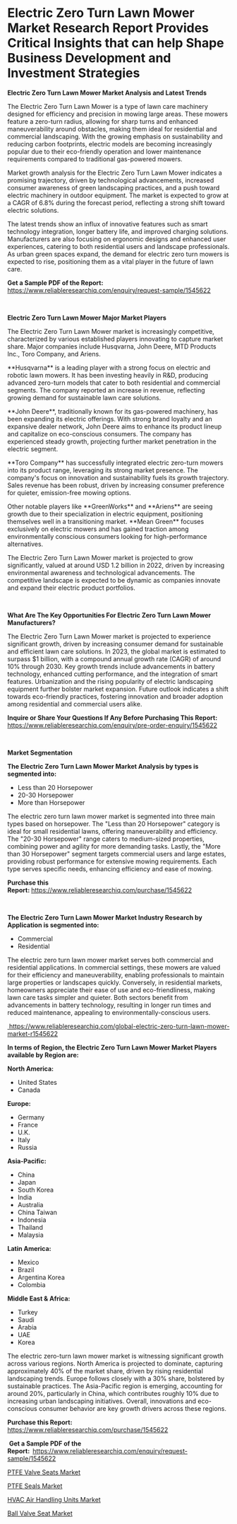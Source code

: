 <p><h1>Electric Zero Turn Lawn Mower Market Research Report Provides Critical Insights that can help Shape Business Development and Investment Strategies</h1></p><p><strong>Electric Zero Turn Lawn Mower Market Analysis and Latest Trends</strong></p>
<p><p>The Electric Zero Turn Lawn Mower is a type of lawn care machinery designed for efficiency and precision in mowing large areas. These mowers feature a zero-turn radius, allowing for sharp turns and enhanced maneuverability around obstacles, making them ideal for residential and commercial landscaping. With the growing emphasis on sustainability and reducing carbon footprints, electric models are becoming increasingly popular due to their eco-friendly operation and lower maintenance requirements compared to traditional gas-powered mowers.</p><p>Market growth analysis for the Electric Zero Turn Lawn Mower indicates a promising trajectory, driven by technological advancements, increased consumer awareness of green landscaping practices, and a push toward electric machinery in outdoor equipment. The market is expected to grow at a CAGR of 6.8% during the forecast period, reflecting a strong shift toward electric solutions. </p><p>The latest trends show an influx of innovative features such as smart technology integration, longer battery life, and improved charging solutions. Manufacturers are also focusing on ergonomic designs and enhanced user experiences, catering to both residential users and landscape professionals. As urban green spaces expand, the demand for electric zero turn mowers is expected to rise, positioning them as a vital player in the future of lawn care.</p></p>
<p><strong>Get a Sample PDF of the Report:&nbsp;</strong> <a href="https://www.reliableresearchiq.com/enquiry/request-sample/1545622?utm_campaign=1087&utm_medium=2&utm_source=Github&utm_content=ia&utm_term=17022025&utm_id=electric-zero-turn-lawn-mower">https://www.reliableresearchiq.com/enquiry/request-sample/1545622</a></p>
<p>&nbsp;</p>
<p><strong>Electric Zero Turn Lawn Mower Major Market Players</strong></p>
<p><p>The Electric Zero Turn Lawn Mower market is increasingly competitive, characterized by various established players innovating to capture market share. Major companies include Husqvarna, John Deere, MTD Products Inc., Toro Company, and Ariens. </p><p>**Husqvarna** is a leading player with a strong focus on electric and robotic lawn mowers. It has been investing heavily in R&D, producing advanced zero-turn models that cater to both residential and commercial segments. The company reported an increase in revenue, reflecting growing demand for sustainable lawn care solutions.</p><p>**John Deere**, traditionally known for its gas-powered machinery, has been expanding its electric offerings. With strong brand loyalty and an expansive dealer network, John Deere aims to enhance its product lineup and capitalize on eco-conscious consumers. The company has experienced steady growth, projecting further market penetration in the electric segment.</p><p>**Toro Company** has successfully integrated electric zero-turn mowers into its product range, leveraging its strong market presence. The company's focus on innovation and sustainability fuels its growth trajectory. Sales revenue has been robust, driven by increasing consumer preference for quieter, emission-free mowing options.</p><p>Other notable players like **GreenWorks** and **Ariens** are seeing growth due to their specialization in electric equipment, positioning themselves well in a transitioning market. **Mean Green** focuses exclusively on electric mowers and has gained traction among environmentally conscious consumers looking for high-performance alternatives.</p><p>The Electric Zero Turn Lawn Mower market is projected to grow significantly, valued at around USD 1.2 billion in 2022, driven by increasing environmental awareness and technological advancements. The competitive landscape is expected to be dynamic as companies innovate and expand their electric product portfolios.</p></p>
<p>&nbsp;</p>
<p><strong>What Are The Key Opportunities For Electric Zero Turn Lawn Mower Manufacturers?</strong></p>
<p><p>The Electric Zero Turn Lawn Mower market is projected to experience significant growth, driven by increasing consumer demand for sustainable and efficient lawn care solutions. In 2023, the global market is estimated to surpass $1 billion, with a compound annual growth rate (CAGR) of around 10% through 2030. Key growth trends include advancements in battery technology, enhanced cutting performance, and the integration of smart features. Urbanization and the rising popularity of electric landscaping equipment further bolster market expansion. Future outlook indicates a shift towards eco-friendly practices, fostering innovation and broader adoption among residential and commercial users alike.</p></p>
<p><strong>Inquire or Share Your Questions If Any Before Purchasing This Report:</strong> <a href="https://www.reliableresearchiq.com/enquiry/pre-order-enquiry/1545622?utm_campaign=1087&utm_medium=2&utm_source=Github&utm_content=ia&utm_term=17022025&utm_id=electric-zero-turn-lawn-mower">https://www.reliableresearchiq.com/enquiry/pre-order-enquiry/1545622</a></p>
<p>&nbsp;</p>
<p><strong>Market Segmentation</strong></p>
<p><strong>The Electric Zero Turn Lawn Mower Market Analysis by types is segmented into:</strong></p>
<p><ul><li>Less than 20 Horsepower</li><li>20-30 Horsepower</li><li>More than Horsepower</li></ul></p>
<p><p>The electric zero turn lawn mower market is segmented into three main types based on horsepower. The "Less than 20 Horsepower" category is ideal for small residential lawns, offering maneuverability and efficiency. The "20-30 Horsepower" range caters to medium-sized properties, combining power and agility for more demanding tasks. Lastly, the "More than 30 Horsepower" segment targets commercial users and large estates, providing robust performance for extensive mowing requirements. Each type serves specific needs, enhancing efficiency and ease of mowing.</p></p>
<p><strong>Purchase this Report:&nbsp;</strong><a href="https://www.reliableresearchiq.com/purchase/1545622?utm_campaign=1087&utm_medium=2&utm_source=Github&utm_content=ia&utm_term=17022025&utm_id=electric-zero-turn-lawn-mower">https://www.reliableresearchiq.com/purchase/1545622</a></p>
<p>&nbsp;</p>
<p><strong>The Electric Zero Turn Lawn Mower Market Industry Research by Application is segmented into:</strong></p>
<p><ul><li>Commercial</li><li>Residential</li></ul></p>
<p><p>The electric zero turn lawn mower market serves both commercial and residential applications. In commercial settings, these mowers are valued for their efficiency and maneuverability, enabling professionals to maintain large properties or landscapes quickly. Conversely, in residential markets, homeowners appreciate their ease of use and eco-friendliness, making lawn care tasks simpler and quieter. Both sectors benefit from advancements in battery technology, resulting in longer run times and reduced maintenance, appealing to environmentally-conscious users.</p></p>
<p><a href="https://www.reliableresearchiq.com/global-electric-zero-turn-lawn-mower-market-r1545622?utm_campaign=1087&utm_medium=2&utm_source=Github&utm_content=ia&utm_term=17022025&utm_id=electric-zero-turn-lawn-mower">&nbsp;https://www.reliableresearchiq.com/global-electric-zero-turn-lawn-mower-market-r1545622</a></p>
<p><strong>In terms of Region, the Electric Zero Turn Lawn Mower Market Players available by Region are:</strong></p>
<p>
    <p> <strong> North America: </strong>
        <ul>
            <li>United States</li>
            <li>Canada</li>
        </ul>
        </p> 
    <p> <strong> Europe: </strong>
        <ul>
            <li>Germany</li>
            <li>France</li>
            <li>U.K.</li>
            <li>Italy</li>
            <li>Russia</li>
        </ul>
        </p> 
    <p> <strong> Asia-Pacific: </strong>
        <ul>
            <li>China</li>
            <li>Japan</li>
            <li>South Korea</li>
            <li>India</li>
            <li>Australia</li>
            <li>China Taiwan</li>
            <li>Indonesia</li>
            <li>Thailand</li>
            <li>Malaysia</li>
        </ul>
        </p> 
    <p> <strong> Latin America: </strong>
        <ul>
            <li>Mexico</li>
            <li>Brazil</li>
            <li>Argentina Korea</li>
            <li>Colombia</li>
        </ul>
        </p> 
    <p> <strong> Middle East & Africa: </strong>
        <ul>
            <li>Turkey</li>
            <li>Saudi</li>
            <li>Arabia</li>
            <li>UAE</li>
            <li>Korea</li>
        </ul>
    </p>
    </p>
<p><p>The electric zero-turn lawn mower market is witnessing significant growth across various regions. North America is projected to dominate, capturing approximately 40% of the market share, driven by rising residential landscaping trends. Europe follows closely with a 30% share, bolstered by sustainable practices. The Asia-Pacific region is emerging, accounting for around 20%, particularly in China, which contributes roughly 10% due to increasing urban landscaping initiatives. Overall, innovations and eco-conscious consumer behavior are key growth drivers across these regions.</p></p>
<p><strong>Purchase this Report: </strong><a href="https://www.reliableresearchiq.com/purchase/1545622?utm_campaign=1087&utm_medium=2&utm_source=Github&utm_content=ia&utm_term=17022025&utm_id=electric-zero-turn-lawn-mower">https://www.reliableresearchiq.com/purchase/1545622</a></p>
<p>&nbsp;<strong>Get a Sample PDF of the Report:&nbsp;&nbsp;</strong><a href="https://www.reliableresearchiq.com/enquiry/request-sample/1545622?utm_campaign=1087&utm_medium=2&utm_source=Github&utm_content=ia&utm_term=17022025&utm_id=electric-zero-turn-lawn-mower">https://www.reliableresearchiq.com/enquiry/request-sample/1545622</a></p>
<p><strong></strong></p>
<p><p><a href="https://github.com/urticagebbia/Market-Research-Report-List-1/blob/main/ptfe-valve-seats-market.md?utm_campaign=1087&utm_medium=2&utm_source=Github&utm_content=ia&utm_term=17022025&utm_id=electric-zero-turn-lawn-mower">PTFE Valve Seats Market</a></p><p><a href="https://github.com/nacrehuipie/Market-Research-Report-List-1/blob/main/ptfe-seals-market.md?utm_campaign=1087&utm_medium=2&utm_source=Github&utm_content=ia&utm_term=17022025&utm_id=electric-zero-turn-lawn-mower">PTFE Seals Market</a></p><p><a href="https://github.com/merkinedry7b/Market-Research-Report-List-1/blob/main/hvac-air-handling-units-market.md?utm_campaign=1087&utm_medium=2&utm_source=Github&utm_content=ia&utm_term=17022025&utm_id=electric-zero-turn-lawn-mower">HVAC Air Handling Units Market</a></p><p><a href="https://github.com/wynonachirei9/Market-Research-Report-List-1/blob/main/ball-valve-seat-market.md?utm_campaign=1087&utm_medium=2&utm_source=Github&utm_content=ia&utm_term=17022025&utm_id=electric-zero-turn-lawn-mower">Ball Valve Seat Market</a></p></p>
